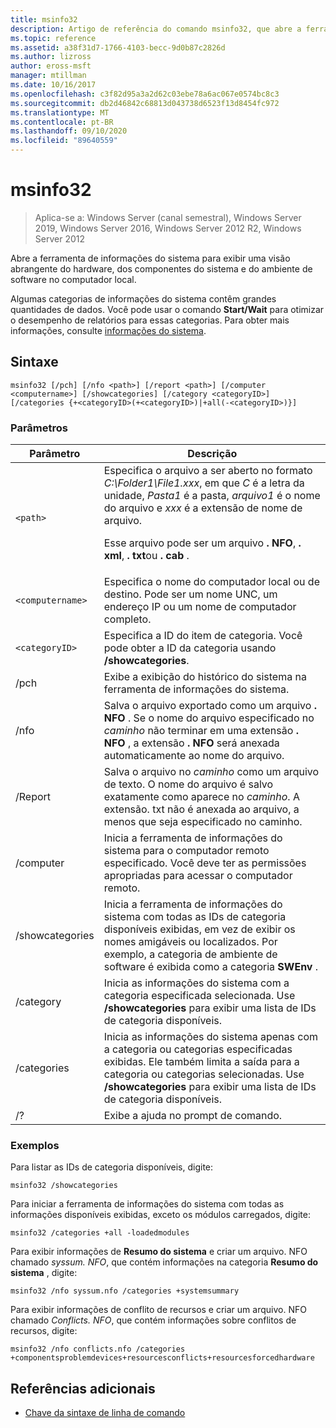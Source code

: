 ```yaml
---
title: msinfo32
description: Artigo de referência do comando msinfo32, que abre a ferramenta de informações do sistema para exibir uma visão abrangente do hardware, dos componentes do sistema e do ambiente de software no computador local.
ms.topic: reference
ms.assetid: a38f31d7-1766-4103-becc-9d0b87c2826d
ms.author: lizross
author: eross-msft
manager: mtillman
ms.date: 10/16/2017
ms.openlocfilehash: c3f82d95a3a2d62c03ebe78a6ac067e0574bc8c3
ms.sourcegitcommit: db2d46842c68813d043738d6523f13d8454fc972
ms.translationtype: MT
ms.contentlocale: pt-BR
ms.lasthandoff: 09/10/2020
ms.locfileid: "89640559"
---
```

# <a name="msinfo32"></a>msinfo32

> Aplica-se a: Windows Server (canal semestral), Windows Server 2019, Windows Server 2016, Windows Server 2012 R2, Windows Server 2012

Abre a ferramenta de informações do sistema para exibir uma visão abrangente do hardware, dos componentes do sistema e do ambiente de software no computador local.

Algumas categorias de informações do sistema contêm grandes quantidades de dados. Você pode usar o comando **Start/Wait** para otimizar o desempenho de relatórios para essas categorias. Para obter mais informações, consulte [informações do sistema](/previous-versions/windows/it-pro/windows-server-2003/cc783305(v=ws.10)).

## <a name="syntax"></a>Sintaxe

```
msinfo32 [/pch] [/nfo <path>] [/report <path>] [/computer <computername>] [/showcategories] [/category <categoryID>] [/categories {+<categoryID>(+<categoryID>)|+all(-<categoryID>)}]
```

### <a name="parameters"></a>Parâmetros

| Parâmetro | Descrição |
| --------- | ----------- |
| `<path>` | Especifica o arquivo a ser aberto no formato *C:\Folder1\File1.xxx*, em que *C* é a letra da unidade, *Pasta1* é a pasta, *arquivo1* é o nome do arquivo e *xxx* é a extensão de nome de arquivo.<p>Esse arquivo pode ser um arquivo **. NFO**, **. xml**, **. txt**ou **. cab** . |
| `<computername>` | Especifica o nome do computador local ou de destino. Pode ser um nome UNC, um endereço IP ou um nome de computador completo. |
| `<categoryID>` | Especifica a ID do item de categoria. Você pode obter a ID da categoria usando **/showcategories**. |
| /pch | Exibe a exibição do histórico do sistema na ferramenta de informações do sistema. |
| /nfo | Salva o arquivo exportado como um arquivo **. NFO** . Se o nome do arquivo especificado no *caminho* não terminar em uma extensão **. NFO** , a extensão **. NFO** será anexada automaticamente ao nome do arquivo. |
| /Report | Salva o arquivo no *caminho* como um arquivo de texto. O nome do arquivo é salvo exatamente como aparece no *caminho*. A extensão. txt não é anexada ao arquivo, a menos que seja especificado no caminho. |
| /computer | Inicia a ferramenta de informações do sistema para o computador remoto especificado. Você deve ter as permissões apropriadas para acessar o computador remoto. |
| /showcategories | Inicia a ferramenta de informações do sistema com todas as IDs de categoria disponíveis exibidas, em vez de exibir os nomes amigáveis ou localizados. Por exemplo, a categoria de ambiente de software é exibida como a categoria **SWEnv** . |
| /category | Inicia as informações do sistema com a categoria especificada selecionada. Use **/showcategories** para exibir uma lista de IDs de categoria disponíveis. |
| /categories | Inicia as informações do sistema apenas com a categoria ou categorias especificadas exibidas. Ele também limita a saída para a categoria ou categorias selecionadas. Use **/showcategories** para exibir uma lista de IDs de categoria disponíveis. |
| /? | Exibe a ajuda no prompt de comando. |

### <a name="examples"></a>Exemplos

Para listar as IDs de categoria disponíveis, digite:

```
msinfo32 /showcategories
```

Para iniciar a ferramenta de informações do sistema com todas as informações disponíveis exibidas, exceto os módulos carregados, digite:

```
msinfo32 /categories +all -loadedmodules
```

Para exibir informações de **Resumo do sistema** e criar um arquivo. NFO chamado *syssum. NFO*, que contém informações na categoria **Resumo do sistema** , digite:

```
msinfo32 /nfo syssum.nfo /categories +systemsummary
```

Para exibir informações de conflito de recursos e criar um arquivo. NFO chamado *Conflicts. NFO*, que contém informações sobre conflitos de recursos, digite:

```
msinfo32 /nfo conflicts.nfo /categories +componentsproblemdevices+resourcesconflicts+resourcesforcedhardware
```

## <a name="additional-references"></a>Referências adicionais

- [Chave da sintaxe de linha de comando](command-line-syntax-key.md)

